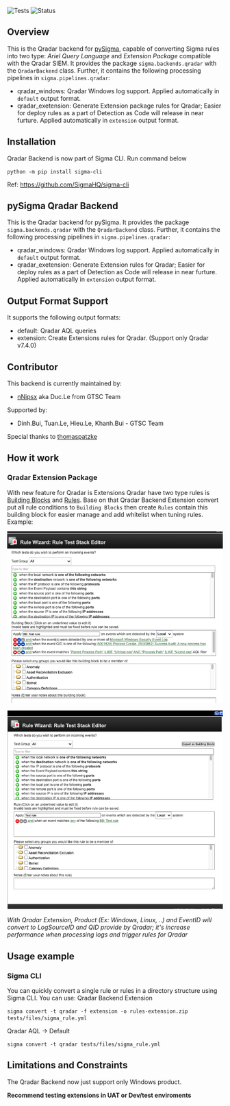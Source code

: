 ![Tests](https://github.com/nNipsx-Sec/pySigma-backend-qradar/actions/workflows/test.yml/badge.svg)
![Status](https://img.shields.io/badge/Status-pre--release-orange)

## Overview
This is the Qradar backend for [pySigma](https://github.com/SigmaHQ/pySigma), capable of converting Sigma rules into two type: *Ariel Query Language* and *Extension Package* compatible with the Qradar SIEM. It provides the package `sigma.backends.qradar` with the `QradarBackend` class.
Further, it contains the following processing pipelines in `sigma.pipelines.qradar`:
* qradar_windows: Qradar Windows log support. Applied automatically in `default` output format.
* qradar_exetension: Generate Extension package rules for Qradar; Easier for deploy rules as a part of Detection as Code will
  release in near furture. Applied automatically in `extension` output format.

## Installation
Qradar Backend is now part of Sigma CLI. Run command below 
```
python -m pip install sigma-cli
```
Ref: https://github.com/SigmaHQ/sigma-cli
## pySigma Qradar Backend

This is the Qradar backend for pySigma. It provides the package `sigma.backends.qradar` with the `QradarBackend` class.
Further, it contains the following processing pipelines in `sigma.pipelines.qradar`:

* qradar_windows: Qradar Windows log support. Applied automatically in `default` output format.
* qradar_exetension: Generate Extension rules for Qradar; Easier for deploy rules as a part of Detection as Code will
  release in near furture. Applied automatically in `extension` output format.

## Output Format Support
It supports the following output formats:

* default: Qradar AQL queries
* extension: Create Extensions rules for Qradar. (Support only Qradar v7.4.0)

## Contributor
This backend is currently maintained by:

* [nNipsx](https://github.com/nNipsx-Sec) aka Duc.Le from GTSC Team

Supported by:
* Dinh.Bui, Tuan.Le, Hieu.Le, Khanh.Bui - GTSC Team

Special thanks to [thomaspatzke](https://github.com/thomaspatzke) 

## How it work
### Qradar Extension Package
With new feature for Qradar is Extensions Qradar have two type rules is [Building Blocks](https://www.ibm.com/docs/en/qsip/7.4?topic=phase-qradar-building-blocks) and [Rules](https://www.ibm.com/docs/en/qsip/7.4?topic=phase-qradar-rules-offenses). Base on that Qradar Backend Extension convert put all rule conditions to `Building Blocks` then create `Rules` contain this building block for easier manage and add whitelist when tuning rules.
Example: 

![image BB](/docs/images/BBlock.png)

![Image Rules](/docs/images/Rules.png)

*With Qradar Extension, Product (Ex: Windows, Linux, ..) and EventID will convert to LogSourceID and QID provide by Qradar; it's increase performance when processing logs and trigger rules for Qradar*

## Usage example
### Sigma CLI
You can quickly convert a single rule or rules in a directory structure using Sigma CLI. You can use:
Qradar Backend Extension
```
sigma convert -t qradar -f extension -o rules-extension.zip tests/files/sigma_rule.yml
```
Qradar AQL -> Default
```
sigma convert -t qradar tests/files/sigma_rule.yml
```
## Limitations and Constraints
The Qradar Backend now just support only Windows product.


**Recommend testing extensions in UAT or Dev/test enviroments**
